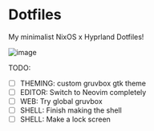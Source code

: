 # Dotfiles
My minimalist NixOS x Hyprland Dotfiles!

![image](https://github.com/user-attachments/assets/fdab22b2-5d4a-4e67-9285-111071339c28)

TODO:
- [ ] THEMING: custom gruvbox gtk theme
- [ ] EDITOR:  Switch to Neovim completely
- [ ] WEB:     Try global gruvbox
- [ ] SHELL:   Finish making the shell
- [ ] SHELL:   Make a lock screen

